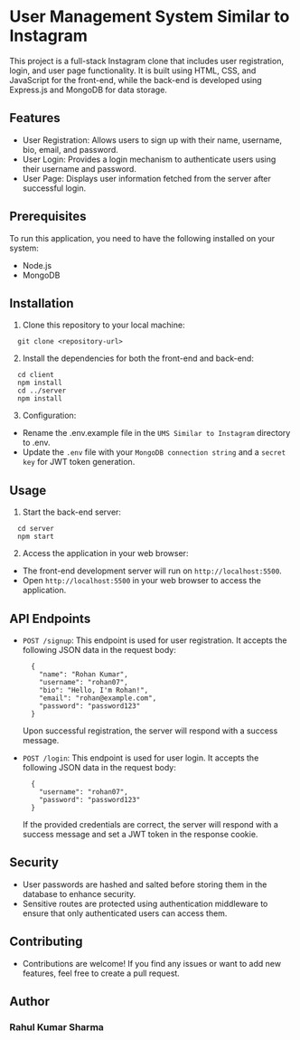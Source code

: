 # User Management System Similar to Instagram

This project is a full-stack Instagram clone that includes user registration, login, and user page functionality. It is built using HTML, CSS, and JavaScript for the front-end, while the back-end is developed using Express.js and MongoDB for data storage.

## Features

- User Registration: Allows users to sign up with their name, username, bio, email, and password.
- User Login: Provides a login mechanism to authenticate users using their username and password.
- User Page: Displays user information fetched from the server after successful login.

## Prerequisites

To run this application, you need to have the following installed on your system:
- Node.js
- MongoDB

## Installation

1. Clone this repository to your local machine:
  ```
    git clone <repository-url>
  ```

2. Install the dependencies for both the front-end and back-end:
  ```
    cd client
    npm install
    cd ../server
    npm install
  ```

3. Configuration:

- Rename the .env.example file in the `UMS Similar to Instagram` directory to .env.
- Update the `.env` file with your `MongoDB connection string` and a `secret key` for JWT token generation.

## Usage

1. Start the back-end server:
  ```
    cd server
    npm start
  ```

2. Access the application in your web browser:

- The front-end development server will run on `http://localhost:5500`.
- Open `http://localhost:5500` in your web browser to access the application.

## API Endpoints

- `POST /signup`: This endpoint is used for user registration. It accepts the following JSON data in the request body:
  ```
    {
      "name": "Rohan Kumar",
      "username": "rohan07",
      "bio": "Hello, I'm Rohan!",
      "email": "rohan@example.com",
      "password": "password123"
    }
  ```
  Upon successful registration, the server will respond with a success message.

- `POST /login`: This endpoint is used for user login. It accepts the following JSON data in the request body:
  ```
    {
      "username": "rohan07",
      "password": "password123"
    }
  ```
  If the provided credentials are correct, the server will respond with a success message and set a JWT token in the response cookie.

## Security

- User passwords are hashed and salted before storing them in the database to enhance security.
- Sensitive routes are protected using authentication middleware to ensure that only authenticated users can access them.

## Contributing

- Contributions are welcome! If you find any issues or want to add new features, feel free to create a pull request.

## Author

  ### Rahul Kumar Sharma
